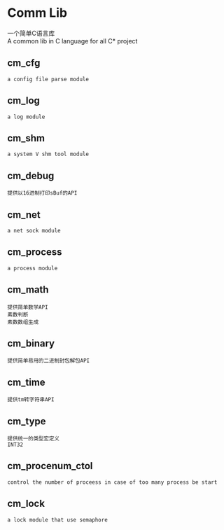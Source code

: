 # Comm Lib #

一个简单C语言库<br/>
A common lib in C language for all C\* project 


## cm_cfg
	a config file parse module

## cm_log
	a log module

## cm_shm
	a system V shm tool module

## cm\_debug
	提供以16进制打印sBuf的API

## cm_net
	a net sock module

## cm_process
	a process module

## cm\_math
	提供简单数学API
	素数判断
	素数数组生成

## cm\_binary
	提供简单易用的二进制封包解包API
	
## cm\_time
	提供tm转字符串API

## cm\_type
	提供统一的类型宏定义
	INT32

## cm_procenum_ctol
	control the number of proceess in case of too many process be start

## cm_lock
	a lock module that use semaphore
